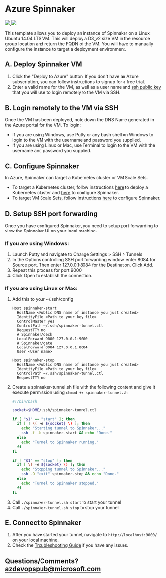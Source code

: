 # Azure Spinnaker

<a href="https://portal.azure.com/#create/Microsoft.Template/uri/https%3A%2F%2Fraw.githubusercontent.com%2FAzure%2Fazure-quickstart-templates%2Fmaster%2Fspinnaker-vm-simple%2Fazuredeploy.json" target="_blank">
    <img src="http://azuredeploy.net/deploybutton.png"/>
</a>
<a href="http://armviz.io/#/?load=https%3A%2F%2Fraw.githubusercontent.com%2FAzure%2Fazure-quickstart-templates%2Fmaster%2Fspinnaker-vm-simple%2Fazuredeploy.json" target="_blank">
    <img src="http://armviz.io/visualizebutton.png"/>
</a>

This template allows you to deploy an instance of Spinnaker on a Linux Ubuntu 14.04 LTS VM. This will deploy a D3_v2 size VM in the resource group location and return the FQDN of the VM. You will have to manually configure the instance to target a deployment environment.

## A. Deploy Spinnaker VM
1. Click the "Deploy to Azure" button. If you don't have an Azure subscription, you can follow instructions to signup for a free trial.
2. Enter a valid name for the VM, as well as a user name and [ssh public key](https://docs.microsoft.com/azure/virtual-machines/virtual-machines-linux-mac-create-ssh-keys) that you will use to login remotely to the VM via SSH.

## B. Login remotely to the VM via SSH
Once the VM has been deployed, note down the DNS Name generated in the Azure portal for the VM. To login:
- If you are using Windows, use Putty or any bash shell on Windows to login to the VM with the username and password you supplied.
- If you are using Linux or Mac, use Terminal to login to the VM with the username and password you supplied.

## C. Configure Spinnaker
In Azure, Spinnaker can target a Kubernetes cluster or VM Scale Sets.
- To target a Kubernetes cluster, follow instructions [here](https://aka.ms/azspinkubecreate) to deploy a Kubernetes cluster and [here](http://www.spinnaker.io/v1.0/docs/target-deployment-configuration#section-kubernetes) to configure Spinnaker.
- To target VM Scale Sets, follow instructions [here](http://www.spinnaker.io/v1.0/docs/target-deployment-configuration#section-azure) to configure Spinnaker.

## D. Setup SSH port forwarding
Once you have configured Spinnaker, you need to setup port forwarding to view the Spinnaker UI on your local machine.

### If you are using Windows:
1. Launch Putty and navigate to Change Settings > SSH > Tunnels
2. In the Options controlling SSH port forwarding window, enter 8084 for Source port. Then enter 127.0.0.1:8084 for the Destination. Click Add.
3. Repeat this process for port 9000
4. Click Open to establish the connection.

### If you are using Linux or Mac:
1. Add this to your ~/.ssh/config
    ```
    Host spinnaker-start
      HostName <Public DNS name of instance you just created>
      IdentityFile <Path to your key file>
      ControlMaster yes
      ControlPath ~/.ssh/spinnaker-tunnel.ctl
      RequestTTY no
      # Spinnaker/deck
      LocalForward 9000 127.0.0.1:9000
      # Spinnaker/gate
      LocalForward 8084 127.0.0.1:8084
      User <User name>

    Host spinnaker-stop
      HostName <Public DNS name of instance you just created>
      IdentityFile <Path to your key file>
      ControlPath ~/.ssh/spinnaker-tunnel.ctl
      RequestTTY no
    ```
2. Create a spinnaker-tunnel.sh file with the following content and give it execute permission using `chmod +x spinnaker-tunnel.sh`
    ```bash
    #!/bin/bash

    socket=$HOME/.ssh/spinnaker-tunnel.ctl

    if [ "$1" == "start" ]; then
      if [ ! \( -e ${socket} \) ]; then
        echo "Starting tunnel to Spinnaker..."
        ssh -f -N spinnaker-start && echo "Done."
      else
        echo "Tunnel to Spinnaker running."
      fi
    fi

    if [ "$1" == "stop" ]; then
      if [ \( -e ${socket} \) ]; then
        echo "Stopping tunnel to Spinnaker..."
        ssh -O "exit" spinnaker-stop && echo "Done."
      else
        echo "Tunnel to Spinnaker stopped."
      fi
    fi
    ```
3. Call `./spinnaker-tunnel.sh start` to start your tunnel
4. Call `./spinnaker-tunnel.sh stop` to stop your tunnel

## E. Connect to Spinnaker

1. After you have started your tunnel, navigate to `http://localhost:9000/` on your local machine.
2. Check the [Troubleshooting Guide](http://www.spinnaker.io/docs/troubleshooting-guide) if you have any issues.

## Questions/Comments? azdevopspub@microsoft.com
